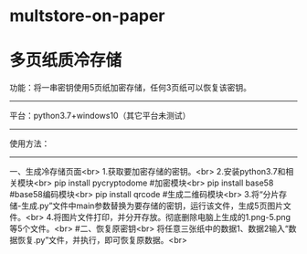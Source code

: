 # multstore-on-paper
多页纸质冷存储
============
功能：将一串密钥使用5页纸加密存储，任何3页纸可以恢复该密钥。
_____________________________________________________________
平台：python3.7+windows10（其它平台未测试）
_________________
使用方法：
_________________
一、生成冷存储页面\<br>
         1.获取要加密存储的密钥。\<br>
         2.安装python3.7和相关模块\<br>
               pip install pycryptodome  #加密模块\<br>
               pip install base58        #base58编码模块\<br>
               pip install qrcode        #生成二维码模块\<br>
         3.将“分片存储-生成.py”文件中main参数替换为要存储的密钥，运行该文件，生成5页图片文件。\<br>
         4.将图片文件打印，并分开存放。彻底删除电脑上生成的1.png-5.png等5个文件。\<br>
#二、恢复原密钥\<br>
         将任意三张纸中的数据1、数据2输入“数据恢复.py”文件，并执行，即可恢复原数据。\<br>
        
         
         
